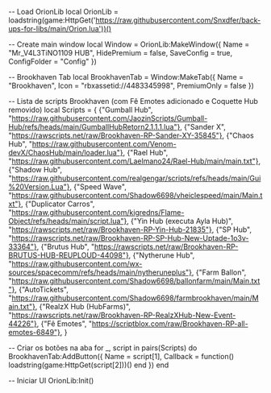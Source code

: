 -- Load OrionLib
local OrionLib = loadstring(game:HttpGet('https://raw.githubusercontent.com/Snxdfer/back-ups-for-libs/main/Orion.lua'))()

-- Create main window
local Window = OrionLib:MakeWindow({
    Name = "Mr_V4L3TiNO1109 HUB",
    HidePremium = false,
    SaveConfig = true,
    ConfigFolder = "Config"
})

-- Brookhaven Tab
local BrookhavenTab = Window:MakeTab({
    Name = "Brookhaven",
    Icon = "rbxassetid://4483345998",
    PremiumOnly = false
})

-- Lista de scripts Brookhaven (com Fê Emotes adicionado e Coquette Hub removido)
local Scripts = {
    {"Gumball Hub", "https://raw.githubusercontent.com/JaozinScripts/Gumball-Hub/refs/heads/main/GumballHubRetorn2.1.1.1.lua"},
    {"Sander X", "https://rawscripts.net/raw/Brookhaven-RP-Sander-XY-35845"},
    {"Chaos Hub", "https://raw.githubusercontent.com/Venom-devX/ChaosHub/main/loader.lua"},
    {"Rael Hub", "https://raw.githubusercontent.com/Laelmano24/Rael-Hub/main/main.txt"},
    {"Shadow Hub", "https://raw.githubusercontent.com/realgengar/scripts/refs/heads/main/Gui%20Version.Lua"},
    {"Speed Wave", "https://raw.githubusercontent.com/Shadow6698/vheiclespeed/main/Main.txt"},
    {"Duplicator Carros", "https://raw.githubusercontent.com/kigredns/Flame-Object/refs/heads/main/script.lua"},
    {"Yin Hub (executa Ayla Hub)", "https://rawscripts.net/raw/Brookhaven-RP-Yin-Hub-21835"},
    {"SP Hub", "https://rawscripts.net/raw/Brookhaven-RP-SP-Hub-New-Uptade-1o3v-33364"},
    {"Brutus Hub", "https://rawscripts.net/raw/Brookhaven-RP-BRUTUS-HUB-REUPLOUD-44098"},
    {"Nytherune Hub", "https://raw.githubusercontent.com/wx-sources/spacecomm/refs/heads/main/nytheruneplus"},
    {"Farm Ballon", "https://raw.githubusercontent.com/Shadow6698/ballonfarm/main/Main.txt"},
    {"AutoTickets", "https://raw.githubusercontent.com/Shadow6698/farmbrookhaven/main/Main.txt"},
    {"RealzX Hub (HubFarms)", "https://rawscripts.net/raw/Brookhaven-RP-RealzXHub-New-Event-44226"},
    {"Fê Emotes", "https://scriptblox.com/raw/Brookhaven-RP-all-emotes-6849"},
}

-- Criar os botões na aba
for _, script in pairs(Scripts) do
    BrookhavenTab:AddButton({
        Name = script[1],
        Callback = function()
            loadstring(game:HttpGet(script[2]))()
        end
    })
end

-- Iniciar UI
OrionLib:Init()
